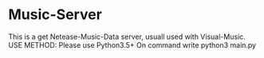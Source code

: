 # Music-Server
This is a get Netease-Music-Data server, usuall used with Visual-Music.
USE METHOD:
 Please use Python3.5+
 On command write python3 main.py
